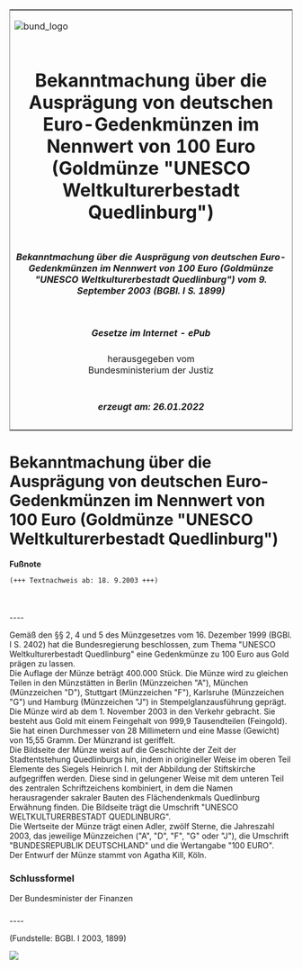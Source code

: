 <span id="DECKBLATT.html"></span>

<table border="0" frame="border" width="100%">

<tr valign="top">

<td align="left">

![bund\_logo](BfJ_2021_Web_de_de.gif)

</td>

<td align="right">

 

</td>

</tr>

<tr align="center" valign="middle">

<td colspan="2">

# Bekanntmachung über die Ausprägung von deutschen Euro-Gedenkmünzen im Nennwert von 100 Euro (Goldmünze "UNESCO Weltkulturerbestadt Quedlinburg")

</td>

</tr>

<tr align="center" valign="middle">

<td colspan="2">

##### Bekanntmachung über die Ausprägung von deutschen Euro-Gedenkmünzen im Nennwert von 100 Euro (Goldmünze "UNESCO Weltkulturerbestadt Quedlinburg") vom 9. September 2003 (BGBl. I S. 1899)

</td>

</tr>

<tr align="center" valign="middle">

<td colspan="2">

  
  

##### Gesetze im Internet - ePub  
  
herausgegeben vom  
Bundesministerium der Justiz

</td>

</tr>

<tr align="center" valign="bottom">

<td colspan="2">

  
  

##### erzeugt am: 26.01.2022

</td>

</tr>

</table>

<span id="BJNR189900003.html"></span>

# Bekanntmachung über die Ausprägung von deutschen Euro-Gedenkmünzen im Nennwert von 100 Euro (Goldmünze "UNESCO Weltkulturerbestadt Quedlinburg")

<div>

  
**Fußnote**

<div class="jnhtml">

<div>

<div class="jurAbsatz">

  

``` 
(+++ Textnachweis ab: 18. 9.2003 +++)

 
```

</div>

</div>

</div>

</div>

<span id="BJNR189900003BJNE000100000.html"></span>

###   
\----

<div>

<div class="jnhtml">

<div>

<div class="jurAbsatz">

Gemäß den §§ 2, 4 und 5 des Münzgesetzes vom 16. Dezember 1999 (BGBl. I
S. 2402) hat die Bundesregierung beschlossen, zum Thema "UNESCO
Weltkulturerbestadt Quedlinburg" eine Gedenkmünze zu 100 Euro aus Gold
prägen zu lassen.  
Die Auflage der Münze beträgt 400.000 Stück. Die Münze wird zu gleichen
Teilen in den Münzstätten in Berlin (Münzzeichen "A"), München
(Münzzeichen "D"), Stuttgart (Münzzeichen "F"), Karlsruhe (Münzzeichen
"G") und Hamburg (Münzzeichen "J") in Stempelglanzausführung geprägt.  
Die Münze wird ab dem 1. November 2003 in den Verkehr gebracht. Sie
besteht aus Gold mit einem Feingehalt von 999,9 Tausendteilen
(Feingold). Sie hat einen Durchmesser von 28 Millimetern und eine Masse
(Gewicht) von 15,55 Gramm. Der Münzrand ist geriffelt.  
Die Bildseite der Münze weist auf die Geschichte der Zeit der
Stadtentstehung Quedlinburgs hin, indem in origineller Weise im oberen
Teil Elemente des Siegels Heinrich I. mit der Abbildung der Stiftskirche
aufgegriffen werden. Diese sind in gelungener Weise mit dem unteren Teil
des zentralen Schriftzeichens kombiniert, in dem die Namen
herausragender sakraler Bauten des Flächendenkmals Quedlinburg Erwähnung
finden. Die Bildseite trägt die Umschrift "UNESCO WELTKULTURERBESTADT
QUEDLINBURG".  
Die Wertseite der Münze trägt einen Adler, zwölf Sterne, die Jahreszahl
2003, das jeweilige Münzzeichen ("A", "D", "F", "G" oder "J"), die
Umschrift "BUNDESREPUBLIK DEUTSCHLAND" und die Wertangabe "100 EURO".  
Der Entwurf der Münze stammt von Agatha Kill, Köln.

</div>

</div>

</div>

</div>

<span id="BJNR189900003BJNE000200000.html"></span>

### Schlussformel  

<div>

<div class="jnhtml">

<div>

<div class="jurAbsatz">

Der Bundesminister der Finanzen

</div>

</div>

</div>

</div>

<span id="BJNR189900003BJNE000300000.html"></span>

###   
\----

<div>

<div class="jnhtml">

<div>

<div class="jurAbsatz">

<div class="kommentar_Fundstelle">

  
(Fundstelle: BGBl. I 2003, 1899)

</div>

  
  
![](bgbl1_2003_j1899_0010.jpeg)  
  

</div>

</div>

</div>

</div>
